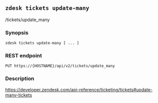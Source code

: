 ## `zdesk tickets update-many`

/tickets/update_many

### Synopsis

    zdesk tickets update-many [ ... ]

### REST endpoint

    PUT https://{HOSTNAME}/api/v2/tickets/update_many

### Description

https://developer.zendesk.com/api-reference/ticketing/tickets#update-many-tickets

